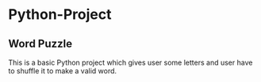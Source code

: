 # Python-Project
## Word Puzzle
This is a basic Python project which gives user some letters and user have to shuffle it to make a valid word.
